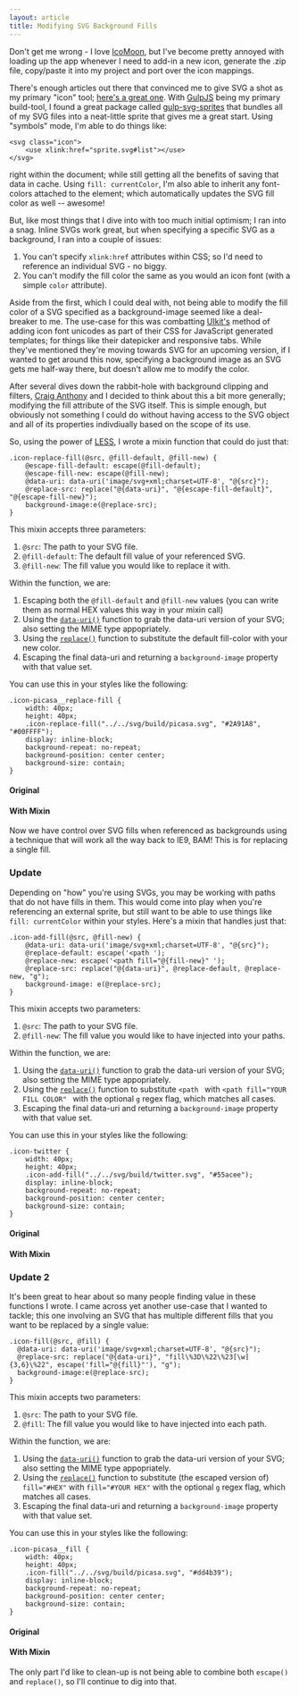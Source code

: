 ```yaml
---
layout: article
title: Modifying SVG Background Fills
---
```


Don't get me wrong - I love [IcoMoon](http://icomoon.io), but I've become pretty annoyed with loading up the app whenever I need to add-in a new icon, generate the .zip file, copy/paste it into my project and port over the icon mappings.

There's enough articles out there that convinced me to give SVG a shot as my primary "icon" tool; [here's a great one](http://css-tricks.com/svg-sprites-use-better-icon-fonts/). With [GulpJS](http://gulpjs.com) being my primary build-tool, I found a great package called [gulp-svg-sprites](https://www.npmjs.org/package/gulp-svg-sprites) that bundles all of my SVG files into a neat-little sprite that gives me a great start. Using "symbols" mode, I'm able to do things like:

    <svg class="icon">
        <use xlink:href="sprite.svg#list"></use>
    </svg>

right within the document; while still getting all the benefits of saving that data in cache. Using `fill: currentColor`, I'm also able to inherit any font-colors attached to the element; which automatically updates the SVG fill color as well -- awesome!

But, like most things that I dive into with too much initial optimism; I ran into a snag. Inline SVGs work great, but when specifying a specific SVG as a background, I ran into a couple of issues:

1. You can't specify `xlink:href` attributes within CSS; so I'd need to reference an individual SVG - no biggy.
1. You can't modify the fill color the same as you would an icon font (with a simple `color` attribute).

Aside from the first, which I could deal with, not being able to modify the fill color of a SVG specified as a background-image seemed like a deal-breaker to me. The use-case for this was combatting [UIkit's](http://getuikit.com) method of adding icon font unicodes as part of their CSS for JavaScript generated templates; for things like their datepicker and responsive tabs. While they've mentioned they're moving towards SVG for an upcoming version, if I wanted to get around this now, specifying a background image as an SVG gets me half-way there, but doesn't allow me to modify the color.

After several dives down the rabbit-hole with background clipping and filters, [Craig Anthony](https://twitter.com/Craig_Anthony) and I decided to think about this a bit more generally; modifying the fill attribute of the SVG itself. This is simple enough, but obviously not something I could do without having access to the SVG object and all of its properties indivdiually based on the scope of its use.

So, using the power of [LESS](http://lesscss.org), I wrote a mixin function that could do just that:

    .icon-replace-fill(@src, @fill-default, @fill-new) {
        @escape-fill-default: escape(@fill-default);
        @escape-fill-new: escape(@fill-new);
        @data-uri: data-uri('image/svg+xml;charset=UTF-8', "@{src}");
        @replace-src: replace("@{data-uri}", "@{escape-fill-default}", "@{escape-fill-new}");
        background-image:e(@replace-src);
    }

This mixin accepts three parameters:

1. `@src`: The path to your SVG file.
1. `@fill-default`: The default fill value of your referenced SVG.
1. `@fill-new`: The fill value you would like to replace it with.

Within the function, we are:

1. Escaping both the `@fill-default` and `@fill-new` values (you can write them as normal HEX values this way in your mixin call)
1. Using the [`data-uri()`](http://lesscss.org/functions/#misc-functions-data-uri) function to grab the data-uri version of your SVG; also setting the MIME type appopriately.
1. Using the [`replace()`](http://lesscss.org/functions/#string-functions-replace) function to substitute the default fill-color with your new color.
1. Escaping the final data-uri and returning a `background-image` property with that value set.

You can use this in your styles like the following:

    .icon-picasa__replace-fill {
        width: 40px;
        height: 40px;
        .icon-replace-fill("../../svg/build/picasa.svg", "#2A91A8", "#00FFFF");
        display: inline-block;
        background-repeat: no-repeat;
        background-position: center center;
        background-size: contain;
    }

<div class="uk-flex uk-flex-center uk-text-center">
  <div class="uk-margin-right">
    <h4>Original</h4>
    <i class="icon-picasa__default"></i>
  </div>
  <div>
    <h4>With Mixin</h4>
    <i class="icon-picasa__replace-fill"></i>
  </div>
</div>

Now we have control over SVG fills when referenced as backgrounds using a technique that will work all the way back to IE9, BAM! This is for replacing a single fill.

### Update

Depending on "how" you're using SVGs, you may be working with paths that do not have fills in them. This would come into play when you're referencing an external sprite, but still want to be able to use things like `fill: currentColor` within your styles. Here's a mixin that handles just that:

    .icon-add-fill(@src, @fill-new) {
        @data-uri: data-uri('image/svg+xml;charset=UTF-8', "@{src}");
        @replace-default: escape('<path ');
        @replace-new: escape('<path fill="@{fill-new}" ');
        @replace-src: replace("@{data-uri}", @replace-default, @replace-new, "g");
        background-image: e(@replace-src);
    }

This mixin accepts two parameters:

1. `@src`: The path to your SVG file.
1. `@fill-new`: The fill value you would like to have injected into your paths.

Within the function, we are:

1. Using the [`data-uri()`](http://lesscss.org/functions/#misc-functions-data-uri) function to grab the data-uri version of your SVG; also setting the MIME type appopriately.
1. Using the [`replace()`](http://lesscss.org/functions/#string-functions-replace) function to substitute `<path ` with `<path fill="YOUR FILL COLOR" ` with the optional `g` regex flag, which matches all cases.
1. Escaping the final data-uri and returning a `background-image` property with that value set.

You can use this in your styles like the following:

    .icon-twitter {
        width: 40px;
        height: 40px;
        .icon-add-fill("../../svg/build/twitter.svg", "#55acee");
        display: inline-block;
        background-repeat: no-repeat;
        background-position: center center;
        background-size: contain;
    }

<div class="uk-flex uk-flex-center uk-text-center">
  <div class="uk-margin-right">
    <h4>Original</h4>
    <i class="icon-twitter__default"></i>
  </div>
  <div>
    <h4>With Mixin</h4>
    <i class="icon-twitter__add-fill"></i>
  </div>
</div>

### Update 2

It's been great to hear about so many people finding value in these functions I wrote. I came across yet another use-case that I wanted to tackle; this one involving an SVG that has multiple different fills that you want to be replaced by a single value:

    .icon-fill(@src, @fill) {
      @data-uri: data-uri('image/svg+xml;charset=UTF-8', "@{src}");
      @replace-src: replace("@{data-uri}", "fill\%3D\%22\%23[\w]{3,6}\%22", escape('fill="@{fill}"'), "g");
      background-image:e(@replace-src);
    }

This mixin accepts two parameters:

1. `@src`: The path to your SVG file.
1. `@fill`: The fill value you would like to have injected into each path.

Within the function, we are:

1. Using the [`data-uri()`](http://lesscss.org/functions/#misc-functions-data-uri) function to grab the data-uri version of your SVG; also setting the MIME type appopriately.
1. Using the [`replace()`](http://lesscss.org/functions/#string-functions-replace) function to substitute (the escaped version of) `fill="#HEX"` with `fill="#YOUR HEX"` with the optional `g` regex flag, which matches all cases.
1. Escaping the final data-uri and returning a `background-image` property with that value set.

You can use this in your styles like the following:

    .icon-picasa__fill {
        width: 40px;
        height: 40px;
        .icon-fill("../../svg/build/picasa.svg", "#dd4b39");
        display: inline-block;
        background-repeat: no-repeat;
        background-position: center center;
        background-size: contain;
    }

<div class="uk-flex uk-flex-center uk-text-center">
  <div class="uk-margin-right">
    <h4>Original</h4>
    <i class="icon-picasa__default"></i>
  </div>
  <div>
    <h4>With Mixin</h4>
    <i class="icon-picasa__fill"></i>
  </div>
</div>

The only part I'd like to clean-up is not being able to combine both `escape()` and `replace()`, so I'll continue to dig into that.